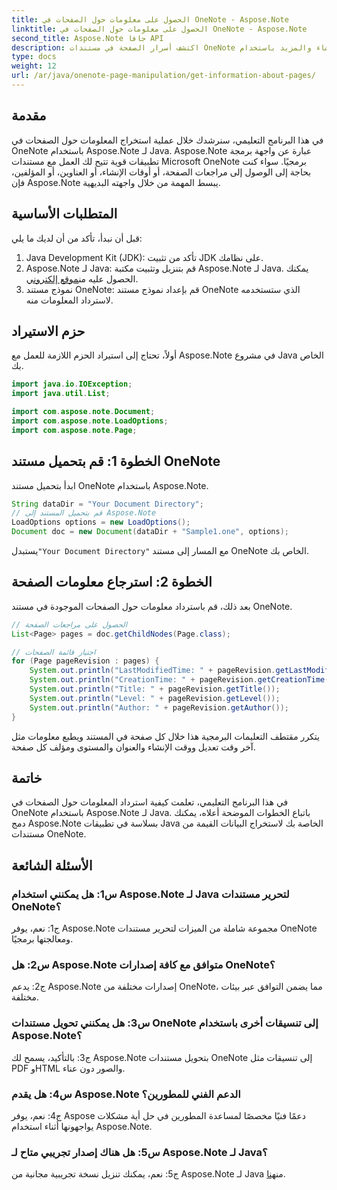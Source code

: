 ```yaml
---
title: الحصول على معلومات حول الصفحات في OneNote - Aspose.Note
linktitle: الحصول على معلومات حول الصفحات في OneNote - Aspose.Note
second_title: Aspose.Note جافا API
description: اكتشف أسرار الصفحة في مستندات OneNote الخاصة بك! استخرج المراجعات وأوقات الإنشاء والمزيد باستخدام Aspose.Note. دليل خطوة بخطوة والكود متضمن! #OneNote #Java #Aspose
type: docs
weight: 12
url: /ar/java/onenote-page-manipulation/get-information-about-pages/
---
```

## مقدمة

في هذا البرنامج التعليمي، سنرشدك خلال عملية استخراج المعلومات حول الصفحات في OneNote باستخدام Aspose.Note لـ Java. Aspose.Note عبارة عن واجهة برمجة تطبيقات قوية تتيح لك العمل مع مستندات Microsoft OneNote برمجيًا. سواء كنت بحاجة إلى الوصول إلى مراجعات الصفحة، أو أوقات الإنشاء، أو العناوين، أو المؤلفين، فإن Aspose.Note يبسط المهمة من خلال واجهته البديهية.

## المتطلبات الأساسية

قبل أن نبدأ، تأكد من أن لديك ما يلي:

1. Java Development Kit (JDK): تأكد من تثبيت JDK على نظامك.
2.  Aspose.Note لـ Java: قم بتنزيل وتثبيت مكتبة Aspose.Note لـ Java. يمكنك الحصول عليه من[موقع إلكتروني](https://purchase.aspose.com/buy).
3. نموذج مستند OneNote: قم بإعداد نموذج مستند OneNote الذي ستستخدمه لاسترداد المعلومات منه.

## حزم الاستيراد

أولاً، تحتاج إلى استيراد الحزم اللازمة للعمل مع Aspose.Note في مشروع Java الخاص بك.

```java
import java.io.IOException;
import java.util.List;

import com.aspose.note.Document;
import com.aspose.note.LoadOptions;
import com.aspose.note.Page;
```

## الخطوة 1: قم بتحميل مستند OneNote

ابدأ بتحميل مستند OneNote باستخدام Aspose.Note.

```java
String dataDir = "Your Document Directory";
// قم بتحميل المستند إلى Aspose.Note
LoadOptions options = new LoadOptions();
Document doc = new Document(dataDir + "Sample1.one", options);
```

 يستبدل`"Your Document Directory"` مع المسار إلى مستند OneNote الخاص بك.

## الخطوة 2: استرجاع معلومات الصفحة

بعد ذلك، قم باسترداد معلومات حول الصفحات الموجودة في مستند OneNote.

```java
// الحصول على مراجعات الصفحة
List<Page> pages = doc.getChildNodes(Page.class);

// اجتياز قائمة الصفحات
for (Page pageRevision : pages) {
    System.out.println("LastModifiedTime: " + pageRevision.getLastModifiedTime());
    System.out.println("CreationTime: " + pageRevision.getCreationTime());
    System.out.println("Title: " + pageRevision.getTitle());
    System.out.println("Level: " + pageRevision.getLevel());
    System.out.println("Author: " + pageRevision.getAuthor());
}
```

يتكرر مقتطف التعليمات البرمجية هذا خلال كل صفحة في المستند ويطبع معلومات مثل آخر وقت تعديل ووقت الإنشاء والعنوان والمستوى ومؤلف كل صفحة.

## خاتمة

في هذا البرنامج التعليمي، تعلمت كيفية استرداد المعلومات حول الصفحات في OneNote باستخدام Aspose.Note لـ Java. باتباع الخطوات الموضحة أعلاه، يمكنك دمج Aspose.Note بسلاسة في تطبيقات Java الخاصة بك لاستخراج البيانات القيمة من مستندات OneNote.

## الأسئلة الشائعة

### س1: هل يمكنني استخدام Aspose.Note لـ Java لتحرير مستندات OneNote؟

ج1: نعم، يوفر Aspose.Note مجموعة شاملة من الميزات لتحرير مستندات OneNote ومعالجتها برمجيًا.

### س2: هل Aspose.Note متوافق مع كافة إصدارات OneNote؟

ج2: يدعم Aspose.Note إصدارات مختلفة من OneNote، مما يضمن التوافق عبر بيئات مختلفة.

### س3: هل يمكنني تحويل مستندات OneNote إلى تنسيقات أخرى باستخدام Aspose.Note؟

ج3: بالتأكيد، يسمح لك Aspose.Note بتحويل مستندات OneNote إلى تنسيقات مثل PDF وHTML والصور دون عناء.

### س4: هل يقدم Aspose.Note الدعم الفني للمطورين؟

ج4: نعم، يوفر Aspose دعمًا فنيًا مخصصًا لمساعدة المطورين في حل أية مشكلات يواجهونها أثناء استخدام Aspose.Note.

### س5: هل هناك إصدار تجريبي متاح لـ Aspose.Note لـ Java؟

 ج5: نعم، يمكنك تنزيل نسخة تجريبية مجانية من Aspose.Note لـ Java من[هنا](https://releases.aspose.com/).